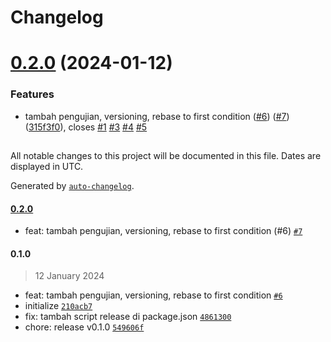 # Changelog

# [0.2.0](https://github.com/knittotextile/rest-boilerplate-ts/compare/0.1.0...0.2.0) (2024-01-12)


### Features

* tambah pengujian, versioning, rebase to first condition ([#6](https://github.com/knittotextile/rest-boilerplate-ts/issues/6)) ([#7](https://github.com/knittotextile/rest-boilerplate-ts/issues/7)) ([315f3f0](https://github.com/knittotextile/rest-boilerplate-ts/commit/315f3f0c794234b9e06e159f10ca5c7ee6120e83)), closes [#1](https://github.com/knittotextile/rest-boilerplate-ts/issues/1) [#3](https://github.com/knittotextile/rest-boilerplate-ts/issues/3) [#4](https://github.com/knittotextile/rest-boilerplate-ts/issues/4) [#5](https://github.com/knittotextile/rest-boilerplate-ts/issues/5)

##

All notable changes to this project will be documented in this file. Dates are displayed in UTC.

Generated by [`auto-changelog`](https://github.com/CookPete/auto-changelog).

#### [0.2.0](https://github.com/knittotextile/rest-boilerplate-ts/compare/0.1.0...0.2.0)

- feat: tambah pengujian, versioning, rebase to first condition (#6) [`#7`](https://github.com/knittotextile/rest-boilerplate-ts/pull/7)

#### 0.1.0

> 12 January 2024

- feat: tambah pengujian, versioning, rebase to first condition [`#6`](https://github.com/knittotextile/rest-boilerplate-ts/pull/6)
- initialize [`210acb7`](https://github.com/knittotextile/rest-boilerplate-ts/commit/210acb7f173e0420e9acb05f05a02f825a18a87c)
- fix: tambah script release di package.json [`4861300`](https://github.com/knittotextile/rest-boilerplate-ts/commit/4861300c7c14f0748876915b2b0078b4ef775fbf)
- chore: release v0.1.0 [`549606f`](https://github.com/knittotextile/rest-boilerplate-ts/commit/549606ff9c8140e6b199adca2ea11e4988bb0966)
